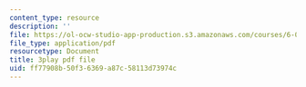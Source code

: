 ```yaml
---
content_type: resource
description: ''
file: https://ol-ocw-studio-app-production.s3.amazonaws.com/courses/6-004-computation-structures-spring-2017/ff77908b50f36369a87c58113d73974c_QCo-RtfLzyc.pdf
file_type: application/pdf
resourcetype: Document
title: 3play pdf file
uid: ff77908b-50f3-6369-a87c-58113d73974c
---
```

